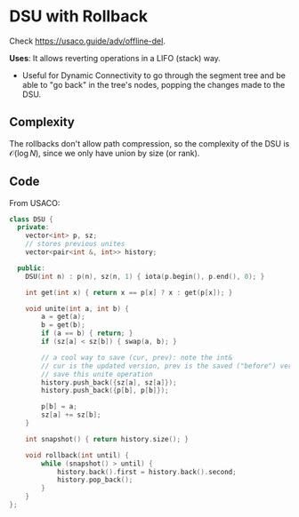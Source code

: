 # DSU with Rollback
Check https://usaco.guide/adv/offline-del.

**Uses**: It allows reverting operations in a LIFO (stack) way.

- Useful for Dynamic Connectivity to go through the segment tree and be able to "go back" in the tree's nodes, popping the changes made to the DSU.

## Complexity
The rollbacks don't allow path compression, so the complexity of the DSU is $\mathcal{O}(\log{N})$, since we only have union by size (or rank).

## Code
From USACO:

```cpp
class DSU {
  private:
	vector<int> p, sz;
	// stores previous unites
	vector<pair<int &, int>> history;

  public:
	DSU(int n) : p(n), sz(n, 1) { iota(p.begin(), p.end(), 0); }

	int get(int x) { return x == p[x] ? x : get(p[x]); }

	void unite(int a, int b) {
		a = get(a);
		b = get(b);
		if (a == b) { return; }
		if (sz[a] < sz[b]) { swap(a, b); }

        // a cool way to save (cur, prev): note the int&
        // cur is the updated version, prev is the saved ("before") version
		// save this unite operation
		history.push_back({sz[a], sz[a]});
		history.push_back({p[b], p[b]});

		p[b] = a;
		sz[a] += sz[b];
	}

	int snapshot() { return history.size(); }

	void rollback(int until) {
		while (snapshot() > until) {
			history.back().first = history.back().second;
			history.pop_back();
		}
	}
};
```
